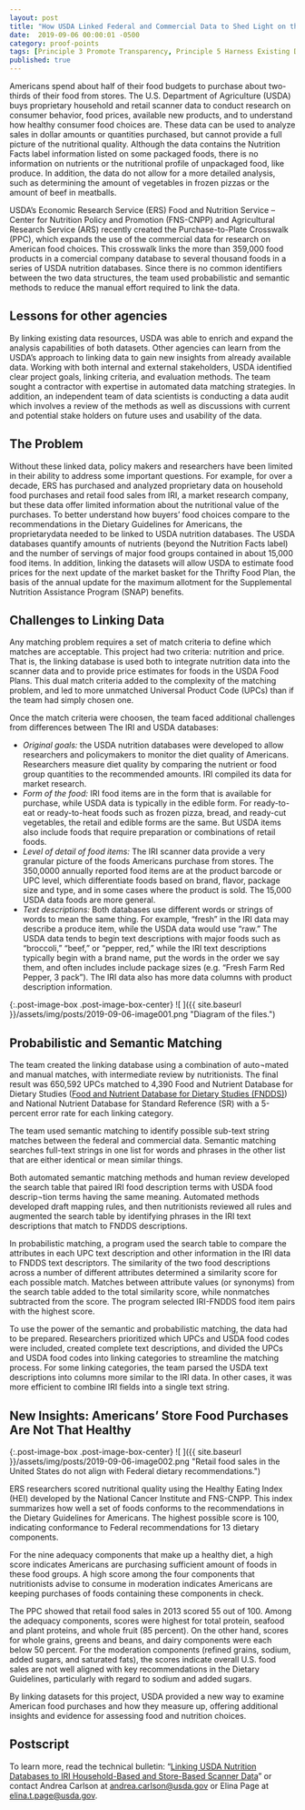 ```yaml
---
layout: post
title: "How USDA Linked Federal and Commercial Data to Shed Light on the Nutrional Value of Retail Food Sales"
date:  2019-09-06 00:00:01 -0500
category: proof-points
tags: [Principle 3 Promote Transparency, Principle 5 Harness Existing Data, Principle 8 Invest in Learning, Practice 1 Identify Data Needs to Answer Key Agency Questions, Practice 4 Use Data to Guide Decision-Making, Practice 6 Convey Insights from Data, Practice 17 Recognize the Value of Data Assets, Practice 22 Identify Opportunities to Overcome Resource Obstacles, Process Redesign, Training]
published: true
---
```


Americans spend about half of their food budgets to purchase about two-thirds of their food from stores. The U.S. Department of Agriculture (USDA) buys proprietary household and retail scanner data to conduct research on consumer behavior, food prices, available new products, and to understand how healthy consumer food choices are. These data can be used to analyze sales in dollar amounts or quantities purchased, but cannot provide a full picture of the nutritional quality. Although the data contains the Nutrition Facts label information listed on some packaged foods, there is no information on nutrients or the nutritional profile of unpackaged food, like produce. In addition, the data do not allow for a more detailed analysis, such as determining the amount of vegetables in frozen pizzas or the amount of beef in meatballs.

USDA’s Economic Research Service (ERS) Food and Nutrition Service – Center for Nutrition Policy and Promotion (FNS-CNPP)  and Agricultural Research Service (ARS) recently created the Purchase-to-Plate Crosswalk (PPC), which expands the use of the commercial data for research on American food choices. This crosswalk links the more than 359,000 food products in a comercial company database to several thousand foods in a series of USDA nutrition databases. Since there is no common identifiers between the two data structures, the team used probabilistic and semantic methods to reduce the manual effort required to link the data.

## Lessons for other agencies

By linking existing data resources, USDA was able to enrich and expand the analysis capabilities of both datasets. Other agencies can learn from the USDA’s approach to linking data to gain new insights from already available data. Working with both internal and external stakeholders, USDA identified clear project goals, linking criteria, and evaluation methods. The team sought a contractor with expertise in automated data matching strategies.  In addition,  an independent team of data scientists  is conducting a data audit which involves a review of the methods as well as discussions with current and potential stake holders on future uses and usability of the data.

## The Problem

Without these linked data, policy makers and researchers have been limited in their ability to address some important questions.  For example, for over a decade, ERS has purchased and analyzed proprietary data on household food purchases and retail food sales from IRI, a market research company, but these data offer limited information about the nutritional value of the purchases. To better understand how buyers’ food choices compare to the recommendations in the Dietary Guidelines for Americans, the proprietarydata needed to be linked to USDA nutrition databases. The USDA databases quantify amounts of nutrients (beyond the Nutrition Facts label) and the number of servings of major food groups contained in about 15,000 food items. In addition, linking the datasets will allow USDA to estimate  food prices for the next update of the market basket for the Thrifty Food Plan, the basis of the annual update for the maximum allotment for the Supplemental Nutrition Assistance Program (SNAP) benefits.

## Challenges to Linking Data

Any matching problem requires a set of match criteria to define which matches are acceptable. This project had two criteria: nutrition and price. That is, the linking database is used both to integrate nutrition data into the scanner data and to provide price estimates for foods in the  USDA Food Plans. This dual match criteria added to the complexity of the matching problem, and led to more unmatched Universal Product Code (UPCs) than if the team had simply chosen one. 

Once the match criteria were choosen, the team faced additional challenges from differences between The IRI and USDA databases:

* *Original goals:* the USDA nutrition databases were developed to allow researchers and policymakers to monitor the diet quality of Americans. Researchers measure diet quality by comparing the nutrient or food group quantities to the recommended amounts. IRI compiled its data for market research.
* *Form of the food:* IRI food items are in the form that is available for purchase, while USDA data is typically in the edible form. For ready-to-eat or ready-to-heat foods such as frozen pizza, bread, and ready-cut vegetables, the retail and edible forms are the same. But USDA items also include foods that require preparation or combinations of retail foods.
* *Level of detail of food items:* The IRI scanner data provide a very granular picture of the foods Americans purchase from stores. The 350,0000 annually reported food items are at the product barcode or UPC level, which differentiate foods based on brand, flavor, package size and type, and in some cases where the product is sold. The 15,000 USDA data foods are more general.
* *Text descriptions:* Both databases use different words or strings of words to mean the same thing.  For example, “fresh” in the IRI data may describe a produce item, while the USDA data would use “raw.”  The USDA data tends to begin text descriptions with major foods such as “broccoli,”  “beef,” or “pepper, red,”  while the IRI text descriptions typically begin with a brand name,  put the words in the order we say them, and often includes  include package sizes  (e.g. “Fresh Farm Red Pepper, 3 pack”).  The IRI data also has more data columns with product description information.

{:.post-image-box .post-image-box-center}
![ ]({{ site.baseurl }}/assets/img/posts/2019-09-06-image001.png "Diagram of the files.")  

## Probabilistic and Semantic Matching 

The team created the linking database using a combination of auto¬mated and manual matches, with intermediate review by nutritionists. The final result was 650,592 UPCs matched to 4,390 Food and Nutrient Database for Dietary Studies ([Food and Nutrient Database for Dietary Studies (FNDDS)](https://data.nal.usda.gov/dataset/food-and-nutrient-database-dietary-studies-fndds)) and National Nutrient Database for Standard Reference (SR) with a 5-percent error rate for each linking category.

The team  used semantic matching  to identify possible sub-text string matches between the federal and commercial data. Semantic matching searches full-text strings in one list for words and phrases in the other list that are either identical or mean similar things.

Both automated semantic matching methods and human review developed the search table that paired IRI food description terms with USDA food descrip¬tion terms having the same meaning. Automated methods developed draft mapping rules, and then nutritionists reviewed all rules and augmented the search table by identifying phrases in the IRI text descriptions that match to FNDDS descriptions. 

In probabilistic matching, a program used the search table to compare the attributes in each UPC text description and other information in the IRI data to FNDDS text descriptors. The similarity of the two food descriptions across a number of different attributes determined a similarity score for each possible match. Matches between attribute values (or synonyms) from the search table added to the total similarity score, while nonmatches subtracted from the score. The program selected IRI-FNDDS food item pairs with the highest score. 

To use the power of the semantic and probabilistic matching, the data had to be prepared. Researchers prioritized which UPCs and USDA food codes were included, created complete text descriptions, and divided the UPCs and USDA food codes into linking categories to streamline the matching process.  For some linking categories, the team parsed the USDA text descriptions into columns  more similar to the IRI data. In other cases, it was more efficient to combine IRI fields into a single text string.

## New Insights: Americans’ Store Food Purchases Are Not That Healthy

{:.post-image-box .post-image-box-center}
![ ]({{ site.baseurl }}/assets/img/posts/2019-09-06-image002.png "Retail food sales in the United States do not align with Federal dietary recommendations.")

ERS researchers scored nutritional quality using the Healthy Eating Index (HEI) developed by the National Cancer Institute and FNS-CNPP. This index summarizes how well a set of foods conforms to the recommendations in the Dietary Guidelines for Americans. The highest possible score is 100, indicating conformance to Federal recommendations for 13 dietary components. 

For the nine adequacy components that make up a healthy diet, a high score indicates Americans are purchasing sufficient amount of foods in these food groups. A high score among the four components that nutritionists advise to consume in moderation indicates Americans are keeping purchases of foods containing these components in check.

The PPC showed that retail food sales in 2013 scored 55 out of 100. Among the adequacy components, scores were highest for total protein, seafood and plant proteins, and whole fruit (85 percent). On the other hand, scores for whole grains, greens and beans, and dairy components were each below 50 percent. For the moderation components (refined grains, sodium, added sugars, and saturated fats), the scores indicate overall U.S. food sales are not well aligned with key recommendations in the Dietary Guidelines, particularly with regard to sodium and added sugars.

By linking datasets for this project, USDA provided a new way to examine American food purchases and how they measure up, offering additional insights and evidence for assessing food and nutrition choices. 

## Postscript

To learn more, read the technical bulletin: “[Linking USDA Nutrition Databases to IRI Household-Based and Store-Based Scanner Data](https://www.ers.usda.gov/publications/pub-details/?pubid=92570)” or contact Andrea Carlson  at [andrea.carlson@usda.gov](mailto:andrea.carlson@usda.gov) or Elina Page at [elina.t.page@usda.gov](mailto:elina.t.page@usda.gov). 
